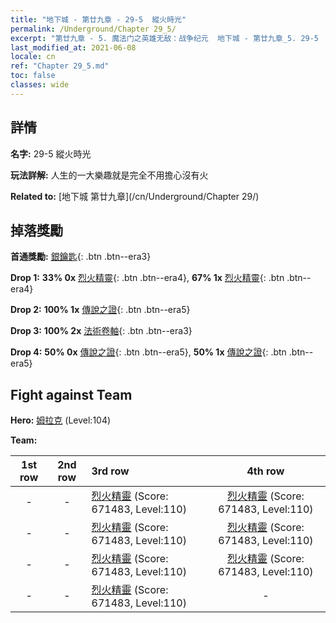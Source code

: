 ```yaml
---
title: "地下城 - 第廿九章 - 29-5  縱火時光"
permalink: /Underground/Chapter 29_5/
excerpt: "第廿九章 - 5. 魔法门之英雄无敌：战争纪元  地下城 - 第廿九章_5. 29-5  縱火時光"
last_modified_at: 2021-06-08
locale: cn
ref: "Chapter 29_5.md"
toc: false
classes: wide
---
```


## 詳情

 **名字:** 29-5  縱火時光

 **玩法詳解:**       人生的一大樂趣就是完全不用擔心沒有火

 **Related to:** [地下城 第廿九章](/cn/Underground/Chapter 29/)

## 掉落獎勵

 **首通獎勵:** [銀鑰匙](/cn/Items/con_693/){: .btn .btn--era3}

 **Drop 1:** **33% 0x** [烈火精靈](/cn/Items/unt_231/){: .btn .btn--era4}, **67% 1x** [烈火精靈](/cn/Items/unt_231/){: .btn .btn--era4}

 **Drop 2:** **100% 1x** [傳說之證](/cn/Items/mat_102/){: .btn .btn--era5}

 **Drop 3:** **100% 2x** [法術卷軸](/cn/Items/con_694/){: .btn .btn--era3}

 **Drop 4:** **50% 0x** [傳說之證](/cn/Items/mat_102/){: .btn .btn--era5}, **50% 1x** [傳說之證](/cn/Items/mat_102/){: .btn .btn--era5}


## Fight against Team
 **Hero:** [姆拉克](/cn/heroes/Mullich/) (Level:104)

 **Team:**


  | 1st row | 2nd row | 3rd row | 4th row |
  |:----:|:----:|:----|:----:|
  | - | - | [烈火精靈](/cn/units/Efreeti/) (Score: 671483, Level:110)  | [烈火精靈](/cn/units/Efreeti/) (Score: 671483, Level:110)  |
  | - | - | [烈火精靈](/cn/units/Efreeti/) (Score: 671483, Level:110)  | [烈火精靈](/cn/units/Efreeti/) (Score: 671483, Level:110)  |
  | - | - | [烈火精靈](/cn/units/Efreeti/) (Score: 671483, Level:110)  | [烈火精靈](/cn/units/Efreeti/) (Score: 671483, Level:110)  |
  | - | - | [烈火精靈](/cn/units/Efreeti/) (Score: 671483, Level:110)  | - |


